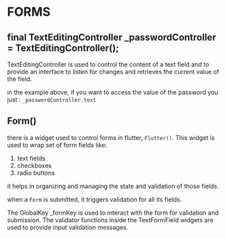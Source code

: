 # FORMS

## final TextEditingController _passwordController = TextEditingController();

TextEditingController is used to control the content of a text field and to provide an interface to listen for changes and retrieves the current value of the field.

in the example above, if you want to access the value of the password you just : `_passwordController.text`

## Form()

there is a widget used to control forms in flutter, `Flutter()`. This widget is used to wrap set of form fields like:

1. text fields
2. checkboxes
3. radio buttons

it helps in organizing and managing the state and validation of those fields.

when a `Form` is submitted, it triggers validation for all its fields.

The GlobalKey<FormState> _formKey is used to interact with the form for validation and submission. The validator functions inside the TextFormField widgets are used to provide input validation messages.